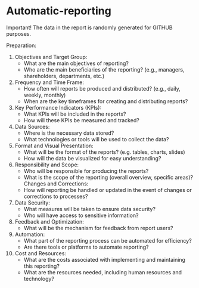 # Automatic-reporting

Important! The data in the report is randomly generated for GITHUB purposes.

Preparation:
1) Objectives and Target Group:
	- What are the main objectives of reporting?
	- Who are the main beneficiaries of the reporting? (e.g., managers, shareholders, departments, etc.)
2) Frequency and Time Frame:
	- How often will reports be produced and distributed? (e.g., daily, weekly, monthly)
	- When are the key timeframes for creating and distributing reports?
3) Key Performance Indicators (KPIs):
	- What KPIs will be included in the reports?
	- How will these KPIs be measured and tracked?
4) Data Sources:
	- Where is the necessary data stored?
	- What technologies or tools will be used to collect the data?
5) Format and Visual Presentation:
	- What will be the format of the reports? (e.g. tables, charts, slides)
	- How will the data be visualized for easy understanding?
6) Responsibility and Scope:
	- Who will be responsible for producing the reports?
	- What is the scope of the reporting (overall overview, specific areas)?
		Changes and Corrections:
	- How will reporting be handled or updated in the event of changes or corrections to processes?
7) Data Security:
	- What measures will be taken to ensure data security?
	- Who will have access to sensitive information?
8) Feedback and Optimization:
	- What will be the mechanism for feedback from report users?
9) Automation:
	- What part of the reporting process can be automated for efficiency?
	- Are there tools or platforms to automate reporting?
10) Cost and Resources:
	- What are the costs associated with implementing and maintaining this reporting?
	- What are the resources needed, including human resources and technology?
